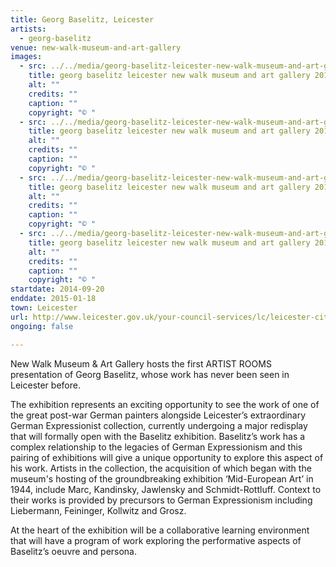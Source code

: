```yaml
---
title: Georg Baselitz, Leicester
artists:
  - georg-baselitz
venue: new-walk-museum-and-art-gallery
images:
  - src: ../../media/georg-baselitz-leicester-new-walk-museum-and-art-gallery-2014-09-20-0.webp
    title: georg baselitz leicester new walk museum and art gallery 2014 09 20 0
    alt: ""
    credits: ""
    caption: ""
    copyright: "© "
  - src: ../../media/georg-baselitz-leicester-new-walk-museum-and-art-gallery-2014-09-20-1.webp
    title: georg baselitz leicester new walk museum and art gallery 2014 09 20 1
    alt: ""
    credits: ""
    caption: ""
    copyright: "© "
  - src: ../../media/georg-baselitz-leicester-new-walk-museum-and-art-gallery-2014-09-20-2.webp
    title: georg baselitz leicester new walk museum and art gallery 2014 09 20 2
    alt: ""
    credits: ""
    caption: ""
    copyright: "© "
  - src: ../../media/georg-baselitz-leicester-new-walk-museum-and-art-gallery-2014-09-20-3.webp
    title: georg baselitz leicester new walk museum and art gallery 2014 09 20 3
    alt: ""
    credits: ""
    caption: ""
    copyright: "© "
startdate: 2014-09-20
enddate: 2015-01-18
town: Leicester
url: http://www.leicester.gov.uk/your-council-services/lc/leicester-city-museums/museums/nwm-art-gallery/
ongoing: false

---
```


New Walk Museum & Art Gallery hosts the first ARTIST ROOMS presentation of Georg Baselitz, whose work has never been seen in Leicester before.

The exhibition represents an exciting opportunity to see the work of one of the great post-war German painters alongside Leicester’s extraordinary German Expressionist collection, currently undergoing a major redisplay that will formally open with the Baselitz exhibition. Baselitz’s work has a complex relationship to the legacies of German Expressionism and this pairing of exhibitions will give a unique opportunity to explore this aspect of his work. Artists in the collection, the acquisition of which began with the museum's hosting of the groundbreaking exhibition ‘Mid-European Art’ in 1944, include Marc, Kandinsky, Jawlensky and Schmidt-Rottluff. Context to their works is provided by precursors to German Expressionism including Liebermann, Feininger, Kollwitz and Grosz.

At the heart of the exhibition will be a collaborative learning environment that will have a program of work exploring the performative aspects of Baselitz’s oeuvre and persona.